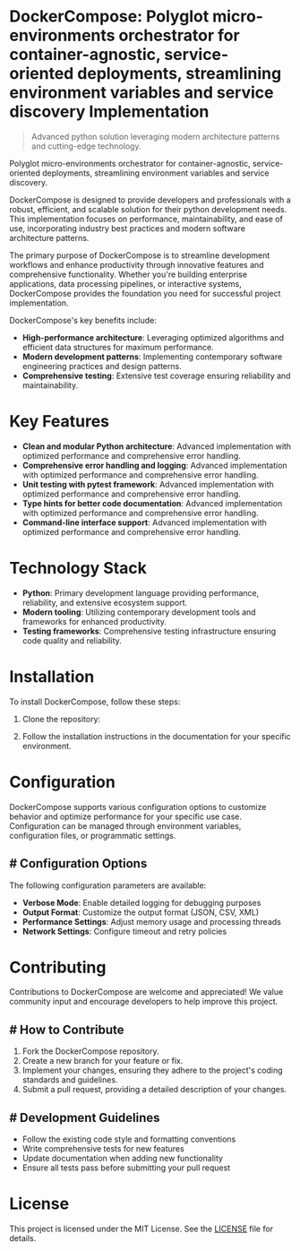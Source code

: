 <!-- fallback_DockerCompose_20250806234231_67182 -->

# DockerCompose: Polyglot micro-environments orchestrator for container-agnostic, service-oriented deployments, streamlining environment variables and service discovery Implementation
> Advanced python solution leveraging modern architecture patterns and cutting-edge technology.

Polyglot micro-environments orchestrator for container-agnostic, service-oriented deployments, streamlining environment variables and service discovery.

DockerCompose is designed to provide developers and professionals with a robust, efficient, and scalable solution for their python development needs. This implementation focuses on performance, maintainability, and ease of use, incorporating industry best practices and modern software architecture patterns.

The primary purpose of DockerCompose is to streamline development workflows and enhance productivity through innovative features and comprehensive functionality. Whether you're building enterprise applications, data processing pipelines, or interactive systems, DockerCompose provides the foundation you need for successful project implementation.

DockerCompose's key benefits include:

* **High-performance architecture**: Leveraging optimized algorithms and efficient data structures for maximum performance.
* **Modern development patterns**: Implementing contemporary software engineering practices and design patterns.
* **Comprehensive testing**: Extensive test coverage ensuring reliability and maintainability.

# Key Features

* **Clean and modular Python architecture**: Advanced implementation with optimized performance and comprehensive error handling.
* **Comprehensive error handling and logging**: Advanced implementation with optimized performance and comprehensive error handling.
* **Unit testing with pytest framework**: Advanced implementation with optimized performance and comprehensive error handling.
* **Type hints for better code documentation**: Advanced implementation with optimized performance and comprehensive error handling.
* **Command-line interface support**: Advanced implementation with optimized performance and comprehensive error handling.

# Technology Stack

* **Python**: Primary development language providing performance, reliability, and extensive ecosystem support.
* **Modern tooling**: Utilizing contemporary development tools and frameworks for enhanced productivity.
* **Testing frameworks**: Comprehensive testing infrastructure ensuring code quality and reliability.

# Installation

To install DockerCompose, follow these steps:

1. Clone the repository:


2. Follow the installation instructions in the documentation for your specific environment.

# Configuration

DockerCompose supports various configuration options to customize behavior and optimize performance for your specific use case. Configuration can be managed through environment variables, configuration files, or programmatic settings.

## # Configuration Options

The following configuration parameters are available:

* **Verbose Mode**: Enable detailed logging for debugging purposes
* **Output Format**: Customize the output format (JSON, CSV, XML)
* **Performance Settings**: Adjust memory usage and processing threads
* **Network Settings**: Configure timeout and retry policies

# Contributing

Contributions to DockerCompose are welcome and appreciated! We value community input and encourage developers to help improve this project.

## # How to Contribute

1. Fork the DockerCompose repository.
2. Create a new branch for your feature or fix.
3. Implement your changes, ensuring they adhere to the project's coding standards and guidelines.
4. Submit a pull request, providing a detailed description of your changes.

## # Development Guidelines

* Follow the existing code style and formatting conventions
* Write comprehensive tests for new features
* Update documentation when adding new functionality
* Ensure all tests pass before submitting your pull request

# License

This project is licensed under the MIT License. See the [LICENSE](https://github.com/sandibrrm/DockerCompose/blob/main/LICENSE) file for details.
